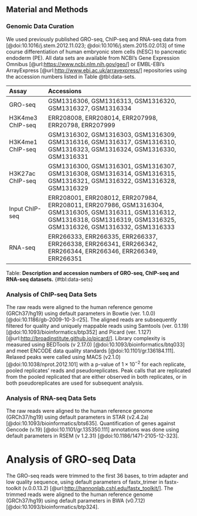 ## Material and Methods

### Genomic Data Curation

We used previously published GRO-seq, ChIP-seq and RNA-seq data from [@doi:10.1016/j.stem.2012.11.023; @doi:10.1016/j.stem.2015.02.013] of time course differentiation of human embryonic stem cells (hESC) to pancreatic endoderm (PE). All data sets are available from NCBI’s Gene Expression Omnibus [@url:https://www.ncbi.nlm.nih.gov/geo/] or EMBL-EBI’s ArrayExpress [@url:http://www.ebi.ac.uk/arrayexpress/] repositories using the accession numbers listed in Table @tbl:data-sets.

| Assay | Accessions |
| :--- | :-------- |
| GRO-seq | GSM1316306, GSM1316313, GSM1316320, GSM1316327, GSM1316334 |
| H3K4me3 ChIP-seq | ERR208008, ERR208014, ERR207998, ERR20798, ERR207999 |
| H3K4me1 ChIP-seq | GSM1316302, GSM1316303, GSM1316309, GSM1316316, GSM1316317, GSM1316310, GSM1316323, GSM1316324, GSM1316330, GSM1316331 |
| H3K27ac ChIP-seq | GSM1316300, GSM1316301, GSM1316307, GSM1316308, GSM1316314, GSM1316315, GSM1316321, GSM1316322, GSM1316328, GSM1316329 |
| Input ChIP-seq | ERR208001, ERR208012, ERR207984, ERR208011, ERR207986, GSM1316304, GSM1316305, GSM1316311, GSM1316312, GSM1316318, GSM1316319, GSM1316325, GSM1316326, GSM1316332, GSM1316333 |
| RNA-seq | ERR266333, ERR266335, ERR266337, ERR266338, ERR266341, ERR266342, ERR266344, ERR266346, ERR266349, ERR266351 |

Table: **Description and accession numbers of GRO-seq, ChIP-seq and RNA-seq datasets.**
{#tbl:data-sets}

### Analysis of ChIP-seq Data Sets

The raw reads were aligned to the human reference genome (GRCh37/hg19) using default parameters in Bowtie (ver. 1.0.0) [@doi:10.1186/gb-2009-10-3-r25]. The aligned reads are subsequently filtered for quality and uniquely mappable reads using Samtools (ver. 0.1.19) [@doi:10.1093/bioinformatics/btp352] and Picard (ver. 1.127) [@url:http://broadinstitute.github.io/picard/]. Library complexity is measured using BEDTools (v 2.17.0) [@doi:10.1093/bioinformatics/btq033] and meet ENCODE data quality standards [@doi:10.1101/gr.136184.111]. Relaxed peaks were called using MACS (v2.1.0) [@doi:10.1038/nprot.2012.101] with a p-value of $1 \times 10^{-2}$ for each replicate, pooled replicates’ reads and pseudoreplicates. Peak calls that are replicated from the pooled replicated that are either observed in both replicates, or in both pseudoreplicates are used for subsequent analysis.

### Analysis of RNA-seq Data Sets

The raw reads were aligned to the human reference genome (GRCh37/hg19) using default parameters in STAR (v2.4.2a) [@doi:10.1093/bioinformatics/bts635]. Quantification of genes against Gencode (v.19) [@doi:10.1101/gr.135350.111] annotations was done using default parameters in RSEM (v 1.2.31) [@doi:10.1186/1471-2105-12-323].

# Analysis of GRO-seq Data
The GRO-seq reads were trimmed to the first 36 bases, to trim adapter and low quality sequence, using default parameters of fastx_trimer in fastx-toolkit (v.0.0.13.2) [@url:http://hannonlab.cshl.edu/fastx_toolkit/].  The trimmed reads were aligned to the human reference genome (GRCh37/hg19) using default parameters in BWA (v0.7.12) [@doi:10.1093/bioinformatics/btp324]. 
